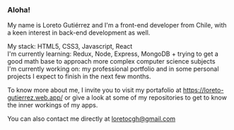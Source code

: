 ### Aloha!

My name is Loreto Gutiérrez and I'm a front-end developer from Chile, with a keen interest in back-end development as well.

My stack: HTML5, CSS3, Javascript, React  
I'm currently learning: Redux, Node, Express, MongoDB + trying to get a good math base to approach more complex computer science subjects  
I'm currently working on: my professional portfolio and in some personal projects I expect to finish in the next few months.   

To know more about me, I invite you to visit my portafolio at https://loreto-gutierrez.web.app/ or give a look at some of my repositories to get to know the inner workings of my apps.   

You can also contact me directly at loretocgh@gmail.com


